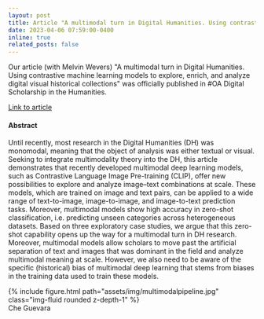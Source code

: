 ```yaml
---
layout: post
title: Article "A multimodal turn in Digital Humanities. Using contrastive machine learning models to explore, enrich, and analyze digital visual historical collections" published in Digital Scholarship in the Humanities :+1: :memo:
date: 2023-04-06 07:59:00-0400
inline: true
related_posts: false
---
```


Our article (with Melvin Wevers) "A multimodal turn in Digital Humanities. Using contrastive machine learning models to explore, enrich, and analyze digital visual historical collections" was officially published in #OA Digital Scholarship in the Humanities.

<a href="https://academic.oup.com/dsh/article/38/3/1267/7078540?login=false">Link to article</a>

#### Abstract

Until recently, most research in the Digital Humanities (DH) was monomodal, meaning that the object of analysis was either textual or visual. Seeking to integrate multimodality theory into the DH, this article demonstrates that recently developed multimodal deep learning models, such as Contrastive Language Image Pre-training (CLIP), offer new possibilities to explore and analyze image–text combinations at scale. These models, which are trained on image and text pairs, can be applied to a wide range of text-to-image, image-to-image, and image-to-text prediction tasks. Moreover, multimodal models show high accuracy in zero-shot classification, i.e. predicting unseen categories across heterogeneous datasets. Based on three exploratory case studies, we argue that this zero-shot capability opens up the way for a multimodal turn in DH research. Moreover, multimodal models allow scholars to move past the artificial separation of text and images that was dominant in the field and analyze multimodal meaning at scale. However, we also need to be aware of the specific (historical) bias of multimodal deep learning that stems from biases in the training data used to train these models.

<div class="row mt-3">
    <div class="col-sm mt-3 mt-md-0">
        {% include figure.html path="assets/img/multimodalpipeline.jpg" class="img-fluid rounded z-depth-1" %}
    </div>
</div>
<div class="caption">
   Che Guevara
</div>